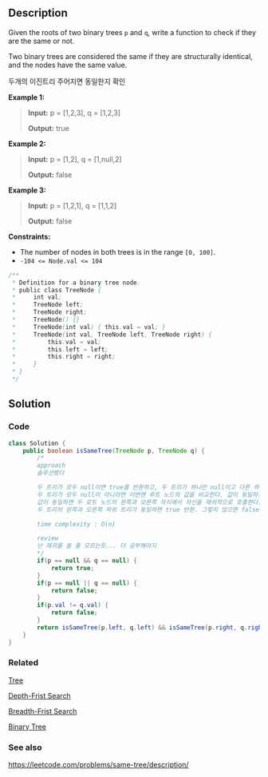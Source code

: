 ## Description
Given the roots of two binary trees `p` and `q`, write a function to check if they are the same or not.

Two binary trees are considered the same if they are structurally identical, and the nodes have the same value.

두개의 이진트리 주어지면 동일한지 확인

**Example 1:**

> **Input:** p = \[1,2,3], q = \[1,2,3]
> 
> **Output:** true

**Example 2:**

> **Input:** p = \[1,2], q = \[1,null,2]
> 
> **Output:** false

**Example 3:**

> **Input:** p = \[1,2,1], q = \[1,1,2]
> 
> **Output:** false

**Constraints:**

- The number of nodes in both trees is in the range `[0, 100]`.
- `-104 <= Node.val <= 104`

```java
/**
 * Definition for a binary tree node.
 * public class TreeNode {
 *     int val;
 *     TreeNode left;
 *     TreeNode right;
 *     TreeNode() {}
 *     TreeNode(int val) { this.val = val; }
 *     TreeNode(int val, TreeNode left, TreeNode right) {
 *         this.val = val;
 *         this.left = left;
 *         this.right = right;
 *     }
 * }
 */
```
## Solution
### Code
```java
class Solution {
    public boolean isSameTree(TreeNode p, TreeNode q) {
        /*
        approach
        솔루션봤다

        두 트리가 모두 null이면 true를 반환하고, 두 트리가 하나만 null이고 다른 하나는 null이 아닐 경우에 false를 반환한다.
        두 트리가 모두 null이 아니라면 이번엔 루트 노드의 값을 비교한다. 값이 동일하지 않으면 false를 반환한다.
        값이 동일하면 두 로트 노드의 왼쪽과 오른쪽 자식에서 자신을 재귀적으로 호출한다.
        두 트리의 왼쪽과 오른쪽 하위 트리가 동일하면 true 반환. 그렇지 않으면 false 반환

        time complexity : O(n)

        review
        난 재귀를 쓸 줄 모르는듯... 더 공부해야지
        */
        if(p == null && q == null) {
            return true;
        }
        if(p == null || q == null) {
            return false;
        }
        if(p.val != q.val) {
            return false;
        }
        return isSameTree(p.left, q.left) && isSameTree(p.right, q.right);
    }
}
```

### Related

[Tree](/Data-Structure/Tree.md)

[Depth-Frist Search](/Algorithm/Type/Depth-First-Search.md)

[Breadth-Frist Search](/Algorithm/Type/Breadth-Frist-Search.md)

[Binary Tree](/Data-Structure/Binary-Tree.md)

### See also

https://leetcode.com/problems/same-tree/description/